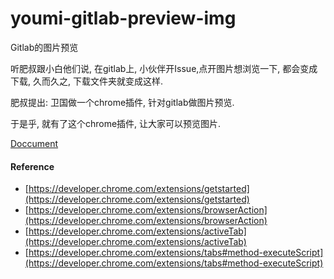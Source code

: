 # youmi-gitlab-preview-img
Gitlab的图片预览


听肥叔跟小白他们说, 在gitlab上, 小伙伴开Issue,点开图片想浏览一下, 都会变成下载, 久而久之, 下载文件夹就变成这样.


肥叔提出: 卫国做一个chrome插件, 针对gitlab做图片预览.

于是乎, 就有了这个chrome插件, 让大家可以预览图片.

[Doccument](http://www.90arther.net/youmi-gitlab-preview-img/)

#### Reference


- [https://developer.chrome.com/extensions/getstarted](https://developer.chrome.com/extensions/getstarted)
- [https://developer.chrome.com/extensions/browserAction](https://developer.chrome.com/extensions/browserAction)
- [https://developer.chrome.com/extensions/activeTab](https://developer.chrome.com/extensions/activeTab)
- [https://developer.chrome.com/extensions/tabs#method-executeScript](https://developer.chrome.com/extensions/tabs#method-executeScript)

